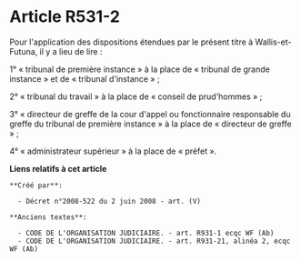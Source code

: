 # Article R531-2

Pour l'application des dispositions étendues par le présent titre à Wallis-et-Futuna, il y a lieu de lire :

1° « tribunal de première instance » à la place de « tribunal de grande instance » et de « tribunal d'instance » ;

2° « tribunal du travail » à la place de « conseil de prud'hommes » ;

3° « directeur de greffe de la cour d'appel ou fonctionnaire responsable du greffe du tribunal de première instance » à la
place de « directeur de greffe » ;

4° « administrateur supérieur » à la place de « préfet ».

**Liens relatifs à cet article**

	**Créé par**:

	  - Décret n°2008-522 du 2 juin 2008 - art. (V)

	**Anciens textes**:

	  - CODE DE L'ORGANISATION JUDICIAIRE. - art. R931-1 ecqc WF (Ab)
	  - CODE DE L'ORGANISATION JUDICIAIRE. - art. R931-21, alinéa 2, ecqc WF (Ab)
